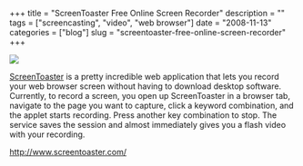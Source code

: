 +++
title = "ScreenToaster Free Online Screen Recorder"
description = ""
tags = ["screencasting", "video", "web browser"]
date = "2008-11-13"
categories = ["blog"]
slug = "screentoaster-free-online-screen-recorder"
+++



  <div class="notebook-screenshot"><a href="http://www.screentoaster.com/"><img src="//media.konigi.com/bluga/wt491c7ceb73eb3.jpg"/></a></div><p><a href="http://www.screentoaster.com/">ScreenToaster</a> is a pretty incredible web application that lets you record your web browser screen without having to download desktop software. Currently, to record a screen, you open up ScreenToaster in a browser tab, navigate to the page you want to capture, click a keyword combination, and the applet starts recording. Press another key combination to stop. The service saves the session and almost immediately gives you a flash video with your recording. </p>
    
  <a href="http://www.screentoaster.com/">http://www.screentoaster.com/</a>
